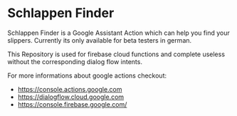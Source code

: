 # Schlappen Finder
Schlappen Finder is a Google Assistant Action which can help you find your slippers.
Currently its only available for beta testers in german.

This Repository is used for firebase cloud functions and complete useless without 
the corresponding dialog flow intents.

For more informations about google actions checkout:

- https://console.actions.google.com
- https://dialogflow.cloud.google.com
- https://console.firebase.google.com/


